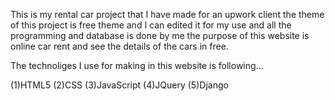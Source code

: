 This is my rental car project that I have made for an upwork client the theme of this project is free theme and I can edited it for my use and all the programming and database is done by me the purpose of this website is online car rent and see the details of the cars in free.

The technoliges I use for making in this website is following...

(1)HTML5
(2)CSS
(3)JavaScript
(4)JQuery
(5)Django

